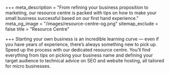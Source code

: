 +++
meta_description = "From refining your business proposition to marketing, our resource centre is packed with tips on how to make your small business successful based on our first hand experience."
meta_og_image = "/images/resource-centre-og.png"
sitemap_exclude = false
title = "Resource Centre"

+++
Starting your own business is an incredible learning curve — even if you have years of experience, there’s always something new to pick up. Speed up the process with our dedicated resource centre. You’ll find everything from tips on picking your business name and defining your target audience to technical advice on SEO and website hosting, all tailored for micro businesses.